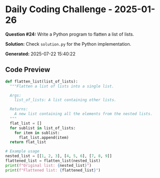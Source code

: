 # Daily Coding Challenge - 2025-01-26

**Question #24:** Write a Python program to flatten a list of lists.

**Solution:** Check `solution.py` for the Python implementation.

**Generated:** 2025-07-22 15:40:22

## Code Preview
```python
def flatten_list(list_of_lists):
  """Flatten a list of lists into a single list.

  Args:
    list_of_lists: A list containing other lists.

  Returns:
    A new list containing all the elements from the nested lists.
  """
  flat_list = []
  for sublist in list_of_lists:
    for item in sublist:
      flat_list.append(item)
  return flat_list

# Example usage
nested_list = [[1, 2, 3], [4, 5, 6], [7, 8, 9]]
flattened_list = flatten_list(nested_list)
print(f"Original list: {nested_list}")
print(f"Flattened list: {flattened_list}")
```
